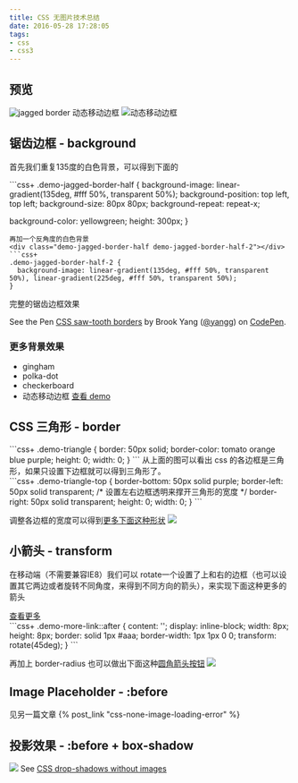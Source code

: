 ```yaml
---
title: CSS 无图片技术总结
date: 2016-05-28 17:28:05
tags:
- css
- css3
---
```

## 预览
![jagged border](//ww1.sinaimg.cn/large/006tNbRwgw1f4bcew5hs4j31bk09adgv)
动态移动边框
![动态移动边框](//o8hio0x77.qnssl.com/img%2Fborder.gif)
<!-- more -->
## 锯齿边框 - background
首先我们重复135度的白色背景，可以得到下面的
<div class="demo-jagged-border-half"></div>
```css+
.demo-jagged-border-half {
  background-image: linear-gradient(135deg, #fff 50%, transparent 50%);
  background-position: top left, top left;
  background-size: 80px 80px;
  background-repeat: repeat-x;
  
  background-color: yellowgreen;
  height: 300px;
}
```
再加一个反角度的白色背景
<div class="demo-jagged-border-half demo-jagged-border-half-2"></div>
```css+
.demo-jagged-border-half-2 {
  background-image: linear-gradient(135deg, #fff 50%, transparent 50%), linear-gradient(225deg, #fff 50%, transparent 50%);
}
```

完整的锯齿边框效果
<p data-height="265" data-theme-id="0" data-slug-hash="mJBWPG" data-default-tab="css,result" data-user="yangg" data-embed-version="2" class="codepen">See the Pen <a href="http://codepen.io/yangg/pen/mJBWPG/">CSS saw-tooth borders</a> by Brook Yang (<a href="http://codepen.io/yangg">@yangg</a>) on <a href="http://codepen.io">CodePen</a>.</p>
<script async src="//assets.codepen.io/assets/embed/ei.js"></script>

### 更多背景效果
 * gingham
 * polka-dot
 * checkerboard
 * 动态移动边框
 [查看 demo](http://codepen.io/yangg/pen/LVGmEe)

## CSS 三角形 - border
<div class="demo-triangle"></div>
```css+
.demo-triangle {
  border: 50px solid;
  border-color: tomato orange blue purple;
  height: 0;
  width: 0;
}
```
从上面的图可以看出 css 的各边框是三角形，如果只设置下边框就可以得到三角形了。
<div class="demo-triangle-top"></div>
```css+
.demo-triangle-top {
  border-bottom: 50px solid purple;
  border-left: 50px solid transparent; /* 设置左右边框透明来撑开三角形的宽度 */
  border-right: 50px solid transparent;
  height: 0;
  width: 0;
}
```

调整各边框的宽度可以得到[更多下面这种形状](http://nicolasgallagher.com/pure-css-speech-bubbles/demo/)
![](//ww1.sinaimg.cn/large/006tNbRwgw1f4bht8umajj30fw084dgg)


## 小箭头 - transform
在移动端（不需要兼容IE8）我们可以 rotate一个设置了上和右的边框（也可以设置其它两边或者旋转不同角度，来得到不同方向的箭头），来实现下面这种更多的箭头
<div>
<a href="javascript:" class="demo-more-link">查看更多 </a>
</div>
```css+
.demo-more-link::after {
  content: '';
  display: inline-block;
  width: 8px; height: 8px;
  border: solid 1px #aaa;
  border-width: 1px 1px 0 0;
  transform: rotate(45deg);
}
```

再加上 border-radius 也可以做出下面这种[圆角箭头按钮](http://codepen.io/yangg/pen/VLwyeY)
[![](//ww3.sinaimg.cn/large/006tNbRwgw1f4fcgceewdj304w01kdfq)](http://codepen.io/yangg/pen/VLwyeY)

## Image Placeholder - :before
见另一篇文章 {% post_link "css-none-image-loading-error" %}

## 投影效果 - :before + box-shadow
![](//ww1.sinaimg.cn/large/006tNbRwgw1f4bhw8966hj30ys0hegmo)
See [CSS drop-shadows without images](http://nicolasgallagher.com/css-drop-shadows-without-images/demo/)
